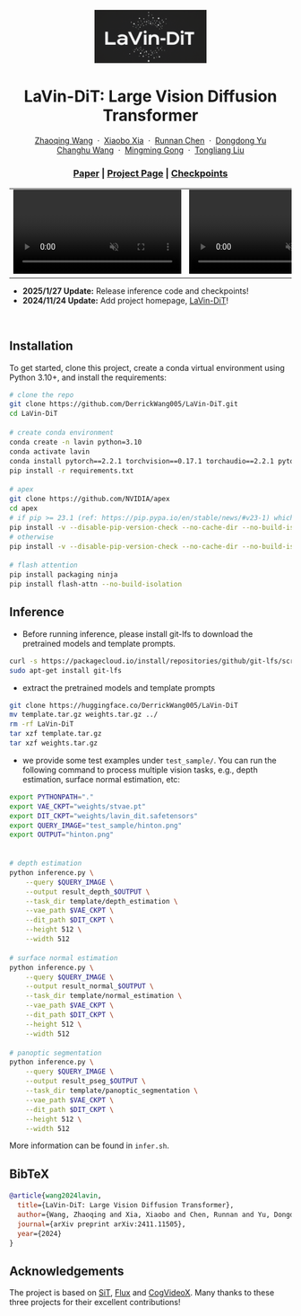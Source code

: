 <div align="center">
  <p>
    <img src="asset/logo.png" alt="LaVin-DiT Logo" width="200">
  </p>
  <h1>
    LaVin-DiT: Large Vision Diffusion Transformer
  </h1>
</div>

<p align="center">
  <a href="https://scholar.google.com/citations?user=ZqOjPKQAAAAJ&hl=en">Zhaoqing Wang</a>
  &nbsp;·&nbsp;
  <a href="https://scholar.google.co.jp/citations?user=jRsugY0AAAAJ&hl=en">Xiaobo Xia</a>
  &nbsp;·&nbsp;
  <a href="https://scholar.google.com/citations?user=Uq2DuzkAAAAJ&hl=zh-CN">Runnan Chen</a>
  &nbsp;·&nbsp;
  <a href="https://scholar.google.com/citations?user=B2RmjSYAAAAJ&hl=zh-CN">Dongdong Yu</a> <br>
  <a href="https://scholar.google.com/citations?user=DsVZkjAAAAAJ&hl=en">Changhu Wang</a>
  &nbsp;·&nbsp;
  <a href="https://scholar.google.com.au/citations?user=6BmiCJIAAAAJ&hl=en">Mingming Gong</a>
  &nbsp;·&nbsp;
  <a href="https://scholar.google.com.au/citations?user=EiLdZ_YAAAAJ&hl=en">Tongliang Liu</a>
</p>
<!-- <h3 align="center">ECCV 2024 Oral</h3> -->
<h3 align="center"><a href="https://arxiv.org/abs/2411.11505">Paper</a> | <a href="https://derrickwang005.github.io/LaVin-DiT/">Project Page</a> | <a href="https://huggingface.co/DerrickWang005/LaVin-DiT">Checkpoints</a> </h3>

<div align="center">
  <table>
    <tr>
      <td><video src="asset/demo_video1.mp4" autoplay loop muted playsinline></video></td>
      <td><video src="asset/demo_video2.mp4" autoplay loop muted playsinline></video></td>
    </tr>
  </table>
</div>

<ul>
<li><b>2025/1/27 Update:</b> Release inference code and checkpoints!</li>
<li><b>2024/11/24 Update:</b> Add project homepage, <a href="https://derrickwang005.github.io/LaVin-DiT/">LaVin-DiT</a>!</li>
</ul>
<br>
</p>

## Installation

To get started, clone this project, create a conda virtual environment using Python 3.10+, and install the requirements:

```bash
# clone the repo
git clone https://github.com/DerrickWang005/LaVin-DiT.git
cd LaVin-DiT

# create conda environment
conda create -n lavin python=3.10
conda activate lavin
conda install pytorch==2.2.1 torchvision==0.17.1 torchaudio==2.2.1 pytorch-cuda=12.1 -c pytorch -c nvidia
pip install -r requirements.txt

# apex
git clone https://github.com/NVIDIA/apex
cd apex
# if pip >= 23.1 (ref: https://pip.pypa.io/en/stable/news/#v23-1) which supports multiple `--config-settings` with the same key... 
pip install -v --disable-pip-version-check --no-cache-dir --no-build-isolation --config-settings "--build-option=--cpp_ext" --config-settings "--build-option=--cuda_ext" ./
# otherwise
pip install -v --disable-pip-version-check --no-cache-dir --no-build-isolation --global-option="--cpp_ext" --global-option="--cuda_ext" ./

# flash attention
pip install packaging ninja
pip install flash-attn --no-build-isolation
```

## Inference

* Before running inference, please install git-lfs to download the pretrained models and template prompts.

```bash
curl -s https://packagecloud.io/install/repositories/github/git-lfs/script.deb.sh | sudo bash
sudo apt-get install git-lfs
```

* extract the pretrained models and template prompts

```bash
git clone https://huggingface.co/DerrickWang005/LaVin-DiT
mv template.tar.gz weights.tar.gz ../
rm -rf LaVin-DiT
tar xzf template.tar.gz
tar xzf weights.tar.gz
```

* we provide some test examples under `test_sample/`. You can run the following command to process multiple vision tasks, e.g., depth estimation, surface normal estimation, etc:

```bash
export PYTHONPATH="."
export VAE_CKPT="weights/stvae.pt"
export DIT_CKPT="weights/lavin_dit.safetensors"
export QUERY_IMAGE="test_sample/hinton.png"
export OUTPUT="hinton.png"


# depth estimation
python inference.py \
    --query $QUERY_IMAGE \
    --output result_depth_$OUTPUT \
    --task_dir template/depth_estimation \
    --vae_path $VAE_CKPT \
    --dit_path $DIT_CKPT \
    --height 512 \
    --width 512

# surface normal estimation
python inference.py \
    --query $QUERY_IMAGE \
    --output result_normal_$OUTPUT \
    --task_dir template/normal_estimation \
    --vae_path $VAE_CKPT \
    --dit_path $DIT_CKPT \
    --height 512 \
    --width 512

# panoptic segmentation
python inference.py \
    --query $QUERY_IMAGE \
    --output result_pseg_$OUTPUT \
    --task_dir template/panoptic_segmentation \
    --vae_path $VAE_CKPT \
    --dit_path $DIT_CKPT \
    --height 512 \
    --width 512
```
More information can be found in `infer.sh`.


## BibTeX

```bibtex
@article{wang2024lavin,
  title={LaVin-DiT: Large Vision Diffusion Transformer},
  author={Wang, Zhaoqing and Xia, Xiaobo and Chen, Runnan and Yu, Dongdong and Wang, Changhu and Gong, Mingming and Liu, Tongliang},
  journal={arXiv preprint arXiv:2411.11505},
  year={2024}
}
```

## Acknowledgements

The project is based on [SiT](https://github.com/willisma/SiT), [Flux](https://github.com/black-forest-labs/flux) and [CogVideoX](https://github.com/THUDM/CogVideo). Many thanks to these three projects for their excellent contributions!